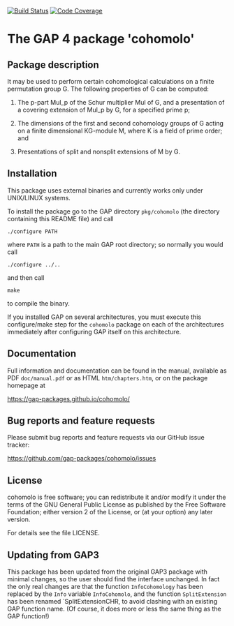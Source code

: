 [![Build Status](https://github.com/gap-packages/cohomolo/actions/workflows/CI.yml/badge.svg)](https://github.com/gap-packages/cohomolo/actions/workflows/CI.yml)
[![Code Coverage](https://codecov.io/github/gap-packages/cohomolo/coverage.svg?branch=master&token=)](https://codecov.io/gh/gap-packages/cohomolo)

# The GAP 4 package 'cohomolo'

## Package description

It may be used to perform certain cohomological calculations on a finite
permutation group G. The following properties of G can be computed:

1. The p-part Mul_p of the Schur multiplier Mul of G,
and a presentation of a covering extension of Mul_p by G, for a specified
prime p;

2. The dimensions of the first and second cohomology groups of G
acting on a finite dimensional KG-module M, where K is a field of prime
order; and

3. Presentations of split and nonsplit extensions of M by G.


## Installation

This package uses external binaries and currently works only under
UNIX/LINUX systems.

To install the package go to the GAP directory `pkg/cohomolo` (the
directory containing this README file) and call

    ./configure PATH

where `PATH` is a path to the main GAP root directory; so normally you
would call

    ./configure ../..

and then call

    make

to compile the binary.

If you installed GAP on several architectures, you must execute this
configure/make step for the `cohomolo` package on each of the architectures
immediately after configuring GAP itself on this architecture.


## Documentation

Full information and documentation can be found in the manual, available
as PDF `doc/manual.pdf` or as HTML `htm/chapters.htm`, or on the package
homepage at

  <https://gap-packages.github.io/cohomolo/>


## Bug reports and feature requests

Please submit bug reports and feature requests via our GitHub issue tracker:

  <https://github.com/gap-packages/cohomolo/issues>


## License

cohomolo is free software; you can redistribute it and/or modify
it under the terms of the GNU General Public License as published by
the Free Software Foundation; either version 2 of the License, or
(at your option) any later version.

For details see the file LICENSE.


## Updating from GAP3

This package has been updated from the original GAP3 package
with minimal changes, so the user should find the interface unchanged.
In fact the only real changes are that the function `InfoCohomology` has been
replaced by the `Info` variable `InfoCohomolo`, and the function
`SplitExtension` has been renamed `SplitExtensionCHR, to avoid clashing
with an existing GAP function name. (Of course, it does more or less
the same thing as the GAP function!)
